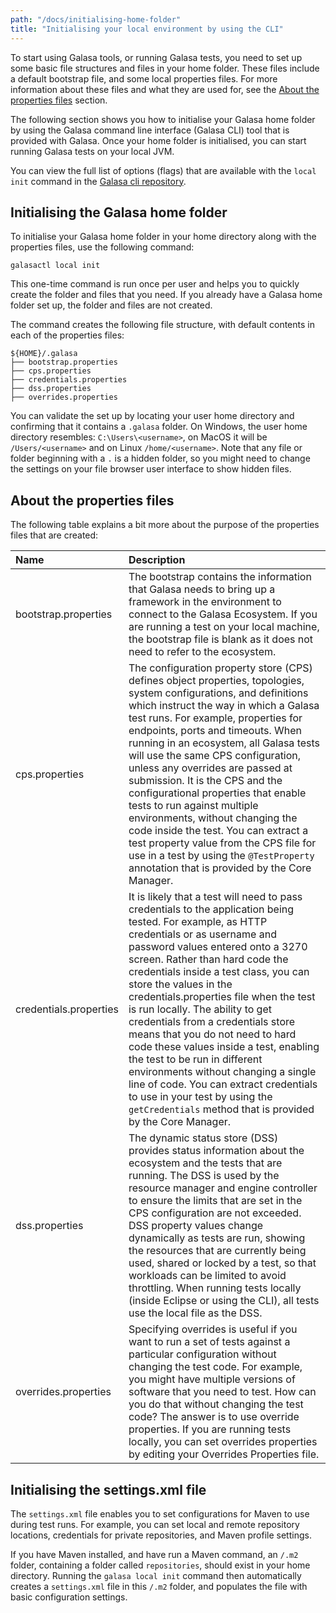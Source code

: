 ```yaml
---
path: "/docs/initialising-home-folder"
title: "Initialising your local environment by using the CLI"
---
```


To start using Galasa tools, or running Galasa tests, you need to set up some basic file structures and files in your home folder. These files include a default bootstrap file, and some local properties files. For more information about these files and what they are used for, see the [About the properties files](#about) section. 

The following section shows you how to initialise your Galasa home folder by using the Galasa command line interface (Galasa CLI) tool that is provided with Galasa. Once your home folder is initialised, you can start running Galasa tests on your local JVM. 

You can view the full list of options (flags) that are available with the `local init` command in the [Galasa cli repository](https://github.com/galasa-dev/cli/blob/main/docs/generated/galasactl_local_init.md).

## Initialising the Galasa home folder

To initialise your Galasa home folder in your home directory along with the properties files, use the following command:

```
galasactl local init
```


This one-time command is run once per user and helps you to quickly create the folder and files that you need. If you already have a Galasa home folder set up, the folder and files are not created. 

The command creates the following file structure, with default contents in each of the properties files:

```
${HOME}/.galasa
├── bootstrap.properties
├── cps.properties
├── credentials.properties
├── dss.properties
├── overrides.properties
```

You can validate the set up by locating your user home directory and confirming that it contains a `.galasa` folder. On Windows, the user home directory resembles: ```C:\Users\<username>```, on MacOS it will be ```/Users/<username>``` and on Linux ```/home/<username>```. Note that any file or folder beginning with a `.` is a hidden folder, so you might need to change the settings on your file browser user interface to show hidden files.


## <a name="about"></a>About the properties files

The following table explains a bit more about the purpose of the properties files that are created: 

| Name |  Description  |
| :---- | :-------- | 
| bootstrap.properties  | The bootstrap contains the information that Galasa needs to bring up a framework in the environment to connect to the Galasa Ecosystem. If you are running a test on your local machine, the bootstrap file is blank as it does not need to refer to the ecosystem. |
| cps.properties | The configuration property store (CPS) defines object properties, topologies, system configurations, and definitions which instruct the way in which a Galasa test runs. For example, properties for endpoints, ports and timeouts. When running in an ecosystem, all Galasa tests will use the same CPS configuration, unless any overrides are passed at submission. It is the CPS and the configurational properties that enable tests to run against multiple environments, without changing the code inside the test. You can extract a test property value from the CPS file for use in a test by using the `@TestProperty` annotation that is provided by the Core Manager.| 
| credentials.properties | It is likely that a test will need to pass credentials to the application being tested. For example, as HTTP credentials or as username and password values entered onto a 3270 screen. Rather than hard code the credentials inside a test class, you can store the values in the credentials.properties file when the test is run locally. The ability to get credentials from a credentials store means that you do not need to hard code these values inside a test, enabling the test to be run in different environments without changing a single line of code. You can extract credentials to use in your test by using the `getCredentials` method that is provided by the Core Manager. |
| dss.properties  | The dynamic status store (DSS) provides status information about the ecosystem and the tests that are running. The DSS is used by the resource manager and engine controller to ensure the limits that are set in the CPS configuration are not exceeded. DSS property values change dynamically as tests are run, showing the resources that are currently being used, shared or locked by a test, so that workloads can be limited to avoid throttling. When running tests locally (inside Eclipse or using the CLI), all tests use the local file as the DSS. | 
| overrides.properties | Specifying overrides is useful if you want to run a set of tests against a particular configuration without changing the test code. For example, you might have multiple versions of software that you need to test. How can you do that without changing the test code? The answer is to use override properties. If you are running tests locally, you can set overrides properties by editing your Overrides Properties file.  | 

## Initialising the settings.xml file
 
The `settings.xml` file enables you to set configurations for Maven to use during test runs. For example, you can set local and remote repository locations, credentials for private repositories, and Maven profile settings. 

If you have Maven installed, and have run a Maven command, an `/.m2` folder, containing a folder called `repositories`, should exist in your home directory. Running the `galasa local init` command then automatically creates a `settings.xml` file in this `/.m2` folder, and populates the file with basic configuration settings.



